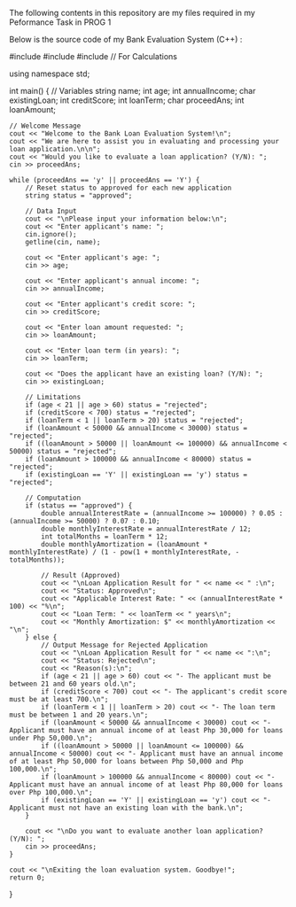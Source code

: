 The following contents in this repository are my files required in my Peformance Task in PROG 1

Below is the source code of my Bank Evaluation System (C++) :

#include <iostream>
#include <string>
#include <cmath> // For Calculations

using namespace std;

int main() {
    // Variables
    string name;
    int age;
    int annualIncome;
    char existingLoan;
    int creditScore;
    int loanTerm;
    char proceedAns;
    int loanAmount;

    // Welcome Message
    cout << "Welcome to the Bank Loan Evaluation System!\n";
    cout << "We are here to assist you in evaluating and processing your loan application.\n\n";
    cout << "Would you like to evaluate a loan application? (Y/N): ";
    cin >> proceedAns;

    while (proceedAns == 'y' || proceedAns == 'Y') {
        // Reset status to approved for each new application
        string status = "approved";

        // Data Input
        cout << "\nPlease input your information below:\n";
        cout << "Enter applicant's name: ";
        cin.ignore();
        getline(cin, name);

        cout << "Enter applicant's age: ";
        cin >> age;

        cout << "Enter applicant's annual income: ";
        cin >> annualIncome;

        cout << "Enter applicant's credit score: ";
        cin >> creditScore;

        cout << "Enter loan amount requested: ";
        cin >> loanAmount;

        cout << "Enter loan term (in years): ";
        cin >> loanTerm;

        cout << "Does the applicant have an existing loan? (Y/N): ";
        cin >> existingLoan;

        // Limitations
        if (age < 21 || age > 60) status = "rejected";
        if (creditScore < 700) status = "rejected";
        if (loanTerm < 1 || loanTerm > 20) status = "rejected";
        if (loanAmount < 50000 && annualIncome < 30000) status = "rejected";
        if ((loanAmount > 50000 || loanAmount <= 100000) && annualIncome < 50000) status = "rejected";
        if (loanAmount > 100000 && annualIncome < 80000) status = "rejected";
        if (existingLoan == 'Y' || existingLoan == 'y') status = "rejected";

        // Computation
        if (status == "approved") {
            double annualInterestRate = (annualIncome >= 100000) ? 0.05 : (annualIncome >= 50000) ? 0.07 : 0.10;
            double monthlyInterestRate = annualInterestRate / 12;
            int totalMonths = loanTerm * 12;
            double monthlyAmortization = (loanAmount * monthlyInterestRate) / (1 - pow(1 + monthlyInterestRate, -totalMonths));

            // Result (Approved)
            cout << "\nLoan Application Result for " << name << " :\n";
            cout << "Status: Approved\n";
            cout << "Applicable Interest Rate: " << (annualInterestRate * 100) << "%\n";
            cout << "Loan Term: " << loanTerm << " years\n";
            cout << "Monthly Amortization: $" << monthlyAmortization << "\n";
        } else {
            // Output Message for Rejected Application
            cout << "\nLoan Application Result for " << name << ":\n";
            cout << "Status: Rejected\n";
            cout << "Reason(s):\n";
            if (age < 21 || age > 60) cout << "- The applicant must be between 21 and 60 years old.\n";
            if (creditScore < 700) cout << "- The applicant's credit score must be at least 700.\n";
            if (loanTerm < 1 || loanTerm > 20) cout << "- The loan term must be between 1 and 20 years.\n";
            if (loanAmount < 50000 && annualIncome < 30000) cout << "- Applicant must have an annual income of at least Php 30,000 for loans under Php 50,000.\n";
            if ((loanAmount > 50000 || loanAmount <= 100000) && annualIncome < 50000) cout << "- Applicant must have an annual income of at least Php 50,000 for loans between Php 50,000 and Php 100,000.\n";
            if (loanAmount > 100000 && annualIncome < 80000) cout << "- Applicant must have an annual income of at least Php 80,000 for loans over Php 100,000.\n";
            if (existingLoan == 'Y' || existingLoan == 'y') cout << "- Applicant must not have an existing loan with the bank.\n";
        }

        cout << "\nDo you want to evaluate another loan application? (Y/N): ";
        cin >> proceedAns;
    }

    cout << "\nExiting the loan evaluation system. Goodbye!";
    return 0;
}
